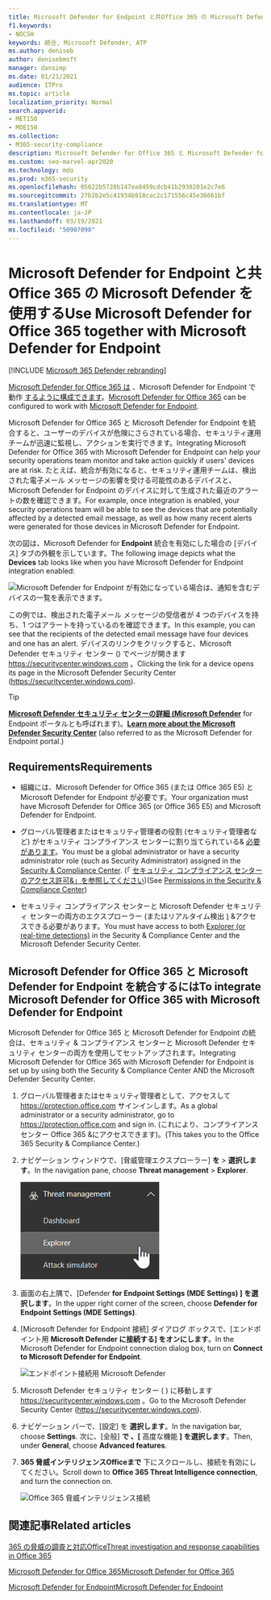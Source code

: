```yaml
---
title: Microsoft Defender for Endpoint と共Office 365 の Microsoft Defender を使用する
f1.keywords:
- NOCSH
keywords: 統合, Microsoft Defender, ATP
ms.author: deniseb
author: denisebmsft
manager: dansimp
ms.date: 01/21/2021
audience: ITPro
ms.topic: article
localization_priority: Normal
search.appverid:
- MET150
- MOE150
ms.collection:
- M365-security-compliance
description: Microsoft Defender for Office 365 と Microsoft Defender for Endpoint を組み合わせて使用して、デバイスや電子メール コンテンツに対する脅威に関する詳細情報を取得します。
ms.custom: seo-marvel-apr2020
ms.technology: mdo
ms.prod: m365-security
ms.openlocfilehash: 05022b5728b147ea8459cdcb41b2930201e2c7e6
ms.sourcegitcommit: 27b2b2e5c41934b918cac2c171556c45e36661bf
ms.translationtype: MT
ms.contentlocale: ja-JP
ms.lasthandoff: 03/19/2021
ms.locfileid: "50907098"
---
```

# <a name="use-microsoft-defender-for-office-365-together-with-microsoft-defender-for-endpoint"></a><span data-ttu-id="c1ad7-104">Microsoft Defender for Endpoint と共Office 365 の Microsoft Defender を使用する</span><span class="sxs-lookup"><span data-stu-id="c1ad7-104">Use Microsoft Defender for Office 365 together with Microsoft Defender for Endpoint</span></span>

[!INCLUDE [Microsoft 365 Defender rebranding](../includes/microsoft-defender-for-office.md)]


<span data-ttu-id="c1ad7-105">[Microsoft Defender for Office 365 は](office-365-atp.md) 、Microsoft Defender for Endpoint で動作 [するように構成できます](/windows/security/threat-protection)。</span><span class="sxs-lookup"><span data-stu-id="c1ad7-105">[Microsoft Defender for Office 365](office-365-atp.md) can be configured to work with [Microsoft Defender for Endpoint](/windows/security/threat-protection).</span></span>

<span data-ttu-id="c1ad7-106">Microsoft Defender for Office 365 と Microsoft Defender for Endpoint を統合すると、ユーザーのデバイスが危険にさらされている場合、セキュリティ運用チームが迅速に監視し、アクションを実行できます。</span><span class="sxs-lookup"><span data-stu-id="c1ad7-106">Integrating Microsoft Defender for Office 365 with Microsoft Defender for Endpoint can help your security operations team monitor and take action quickly if users' devices are at risk.</span></span> <span data-ttu-id="c1ad7-107">たとえば、統合が有効になると、セキュリティ運用チームは、検出された電子メール メッセージの影響を受ける可能性のあるデバイスと、Microsoft Defender for Endpoint のデバイスに対して生成された最近のアラートの数を確認できます。</span><span class="sxs-lookup"><span data-stu-id="c1ad7-107">For example, once integration is enabled, your security operations team will be able to see the devices that are potentially affected by a detected email message, as well as how many recent alerts were generated for those devices in Microsoft Defender for Endpoint.</span></span>

<span data-ttu-id="c1ad7-108">次の図は、Microsoft Defender for **Endpoint** 統合を有効にした場合の [デバイス] タブの外観を示しています。</span><span class="sxs-lookup"><span data-stu-id="c1ad7-108">The following image depicts what the **Devices** tab looks like when you have Microsoft Defender for Endpoint integration enabled:</span></span>

![Microsoft Defender for Endpoint が有効になっている場合は、通知を含むデバイスの一覧を表示できます。](../../media/fec928ea-8f0c-44d7-80b9-a2e0a8cd4e89.PNG)

<span data-ttu-id="c1ad7-110">この例では、検出された電子メール メッセージの受信者が 4 つのデバイスを持ち、1 つはアラートを持っているのを確認できます。</span><span class="sxs-lookup"><span data-stu-id="c1ad7-110">In this example, you can see that the recipients of the detected email message have four devices and one has an alert.</span></span> <span data-ttu-id="c1ad7-111">デバイスのリンクをクリックすると、Microsoft Defender セキュリティ センター () でページが開きます <https://securitycenter.windows.com> 。</span><span class="sxs-lookup"><span data-stu-id="c1ad7-111">Clicking the link for a device opens its page in the Microsoft Defender Security Center (<https://securitycenter.windows.com>).</span></span>

> [!TIP]
> <span data-ttu-id="c1ad7-112">**[Microsoft Defender セキュリティ センターの詳細 (Microsoft Defender](/windows/security/threat-protection/microsoft-defender-atp/use)** for Endpoint ポータルとも呼ばれます)。</span><span class="sxs-lookup"><span data-stu-id="c1ad7-112">**[Learn more about the Microsoft Defender Security Center](/windows/security/threat-protection/microsoft-defender-atp/use)** (also referred to as the Microsoft Defender for Endpoint portal.)</span></span>

## <a name="requirements"></a><span data-ttu-id="c1ad7-113">Requirements</span><span class="sxs-lookup"><span data-stu-id="c1ad7-113">Requirements</span></span>

- <span data-ttu-id="c1ad7-114">組織には、Microsoft Defender for Office 365 (または Office 365 E5) と Microsoft Defender for Endpoint が必要です。</span><span class="sxs-lookup"><span data-stu-id="c1ad7-114">Your organization must have Microsoft Defender for Office 365 (or Office 365 E5) and Microsoft Defender for Endpoint.</span></span>

- <span data-ttu-id="c1ad7-115">グローバル管理者またはセキュリティ管理者の役割 (セキュリティ管理者など) がセキュリティ コンプライアンス センターに割り当てられている& [必要があります](https://protection.office.com)。</span><span class="sxs-lookup"><span data-stu-id="c1ad7-115">You must be a global administrator or have a security administrator role (such as Security Administrator) assigned in the [Security & Compliance Center](https://protection.office.com).</span></span> <span data-ttu-id="c1ad7-116">(「 [セキュリティ コンプライアンス センターのアクセス許可&」を参照してください](permissions-in-the-security-and-compliance-center.md))</span><span class="sxs-lookup"><span data-stu-id="c1ad7-116">(See [Permissions in the Security & Compliance Center](permissions-in-the-security-and-compliance-center.md))</span></span>

- <span data-ttu-id="c1ad7-117">セキュリティ コンプライアンス センターと Microsoft Defender セキュリティ センターの両方のエクスプローラー (またはリアルタイム検出 [)](threat-explorer.md) &アクセスできる必要があります。</span><span class="sxs-lookup"><span data-stu-id="c1ad7-117">You must have access to both [Explorer (or real-time detections)](threat-explorer.md) in the Security & Compliance Center and the Microsoft Defender Security Center.</span></span>

## <a name="to-integrate-microsoft-defender-for-office-365-with-microsoft-defender-for-endpoint"></a><span data-ttu-id="c1ad7-118">Microsoft Defender for Office 365 と Microsoft Defender for Endpoint を統合するには</span><span class="sxs-lookup"><span data-stu-id="c1ad7-118">To integrate Microsoft Defender for Office 365 with Microsoft Defender for Endpoint</span></span>

<span data-ttu-id="c1ad7-119">Microsoft Defender for Office 365 と Microsoft Defender for Endpoint の統合は、セキュリティ & コンプライアンス センターと Microsoft Defender セキュリティ センターの両方を使用してセットアップされます。</span><span class="sxs-lookup"><span data-stu-id="c1ad7-119">Integrating Microsoft Defender for Office 365 with Microsoft Defender for Endpoint is set up by using both the Security & Compliance Center AND the Microsoft Defender Security Center.</span></span>

1. <span data-ttu-id="c1ad7-120">グローバル管理者またはセキュリティ管理者として、アクセスして <https://protection.office.com> サインインします。</span><span class="sxs-lookup"><span data-stu-id="c1ad7-120">As a global administrator or a security administrator, go to <https://protection.office.com> and sign in.</span></span> <span data-ttu-id="c1ad7-121">(これにより、コンプライアンス センター Office 365 &にアクセスできます)。</span><span class="sxs-lookup"><span data-stu-id="c1ad7-121">(This takes you to the Office 365 Security & Compliance Center.)</span></span>

2. <span data-ttu-id="c1ad7-122">ナビゲーション ウィンドウで、[脅威管理エクスプローラー] **を** \> **選択します**。</span><span class="sxs-lookup"><span data-stu-id="c1ad7-122">In the navigation pane, choose **Threat management** \> **Explorer**.</span></span>

   ![[脅威の管理] メニューの [エクスプローラー]](../../media/ThreatMgmt-Explorer-nav.png)

3. <span data-ttu-id="c1ad7-124">画面の右上隅で、[Defender **for Endpoint Settings (MDE Settings) ] を選択します**。</span><span class="sxs-lookup"><span data-stu-id="c1ad7-124">In the upper right corner of the screen, choose **Defender for Endpoint Settings (MDE Settings)**.</span></span>

4. <span data-ttu-id="c1ad7-125">[Microsoft Defender for Endpoint 接続] ダイアログ ボックスで、[エンドポイント用 **Microsoft Defender に接続する] をオンにします**。</span><span class="sxs-lookup"><span data-stu-id="c1ad7-125">In the Microsoft Defender for Endpoint connection dialog box, turn on **Connect to Microsoft Defender for Endpoint**.</span></span>

   ![エンドポイント接続用 Microsoft Defender](../../media/Explorer-WDATPConnection-dialog.png)

5. <span data-ttu-id="c1ad7-127">Microsoft Defender セキュリティ センター ( ) に移動します <https://securitycenter.windows.com> 。</span><span class="sxs-lookup"><span data-stu-id="c1ad7-127">Go to the Microsoft Defender Security Center (<https://securitycenter.windows.com>).</span></span>

6. <span data-ttu-id="c1ad7-128">ナビゲーション バーで、[設定] を **選択します**。</span><span class="sxs-lookup"><span data-stu-id="c1ad7-128">In the navigation bar, choose **Settings**.</span></span> <span data-ttu-id="c1ad7-129">次に、[全般] **で 、[** 高度な機能 **] を選択します**。</span><span class="sxs-lookup"><span data-stu-id="c1ad7-129">Then, under **General**, choose **Advanced features**.</span></span>

7. <span data-ttu-id="c1ad7-130">**365 脅威インテリジェンスOfficeまで** 下にスクロールし、接続を有効にしてください。</span><span class="sxs-lookup"><span data-stu-id="c1ad7-130">Scroll down to **Office 365 Threat Intelligence connection**, and turn the connection on.</span></span>

   ![Office 365 脅威インテリジェンス接続](../../media/mdatp-oatptoggle.png)

## <a name="related-articles"></a><span data-ttu-id="c1ad7-132">関連記事</span><span class="sxs-lookup"><span data-stu-id="c1ad7-132">Related articles</span></span>

[<span data-ttu-id="c1ad7-133">365 の脅威の調査と対応Office</span><span class="sxs-lookup"><span data-stu-id="c1ad7-133">Threat investigation and response capabilities in Office 365</span></span>](office-365-ti.md)

[<span data-ttu-id="c1ad7-134">Microsoft Defender for Office 365</span><span class="sxs-lookup"><span data-stu-id="c1ad7-134">Microsoft Defender for Office 365</span></span>](office-365-atp.md)

[<span data-ttu-id="c1ad7-135">Microsoft Defender for Endpoint</span><span class="sxs-lookup"><span data-stu-id="c1ad7-135">Microsoft Defender for Endpoint</span></span>](/windows/security/threat-protection)